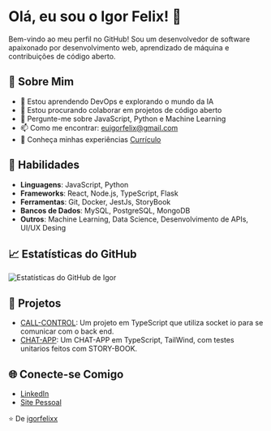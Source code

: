 # Olá, eu sou o Igor Felix! 👋

Bem-vindo ao meu perfil no GitHub! Sou um desenvolvedor de software apaixonado por desenvolvimento web, aprendizado de máquina e contribuições de código aberto.

## 🌟 Sobre Mim

- 🌱 Estou aprendendo DevOps e explorando o mundo da IA
- 👯 Estou procurando colaborar em projetos de código aberto
- 💬 Pergunte-me sobre JavaScript, Python e Machine Learning
- 📫 Como me encontrar: [euigorfelix@gmail.com](mailto:euigorfelix@gmail.com)
- 📄 Conheça minhas experiências [Currículo](www.linkedin.com/in/igor-felix-195096257)

## 🚀 Habilidades

- **Linguagens**: JavaScript, Python
- **Frameworks**: React, Node.js, TypeScript, Flask
- **Ferramentas**: Git, Docker, JestJs, StoryBook
- **Bancos de Dados**: MySQL, PostgreSQL, MongoDB
- **Outros**: Machine Learning, Data Science, Desenvolvimento de APIs, UI/UX Desing

## 📈 Estatísticas do GitHub

![Estatísticas do GitHub de Igor](https://github-readme-stats.vercel.app/api?username=igorfelixx&show_icons=true&theme=radical)

## 💼 Projetos

- [CALL-CONTROL](https://github.com/igorfelixx/frontend): Um projeto em TypeScript que utiliza socket io para se comunicar com o back end.
- [CHAT-APP](https://github.com/igorfelixx/chat-app): Um CHAT-APP em TypeScript, TailWind, com testes unitarios feitos com STORY-BOOK.

## 🌐 Conecte-se Comigo

- [LinkedIn](www.linkedin.com/in/igor-felix-195096257)
- [Site Pessoal](Working...)

⭐️ De [igorfelixx](https://github.com/igorfelixx)
